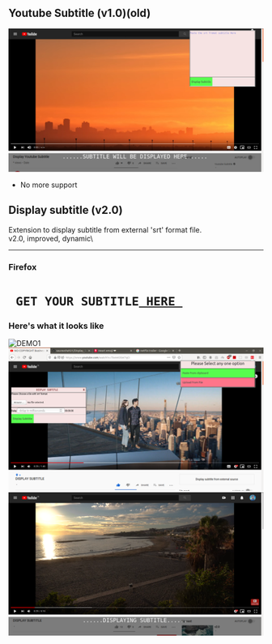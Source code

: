 ## Youtube Subtitle (v1.0)(old)
![DEMO](./demo.png)
* No more support

## Display subtitle (v2.0)

Extension to display subtitle from external 'srt' format file.\
v2.0, improved, dynamic\

---
### Firefox
<h1><code> </b>GET YOUR SUBTITLE<a href="https://addons.mozilla.org/en-US/firefox/addon/displaysubtitle"> HERE </a></b></code></h1>

### Here's what it looks like

![DEMO1](./demo1.png)\
![DEMO2](./demo2.png)\
![DEMO3](./demo3.png)


